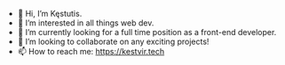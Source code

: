 - 👋 Hi, I’m Kęstutis.
- 👀 I’m interested in all things web dev.
- 🌱 I’m currently looking for a full time position as a front-end developer.
- 💞️ I’m looking to collaborate on any exciting projects!
- 📫 How to reach me: <a href=" https://kestvir.tech/" target="_blank"> https://kestvir.tech</a>

<!---
kestvir/kestvir is a ✨ special ✨ repository because its `README.md` (this file) appears on your GitHub profile.
You can click the Preview link to take a look at your changes.
--->
